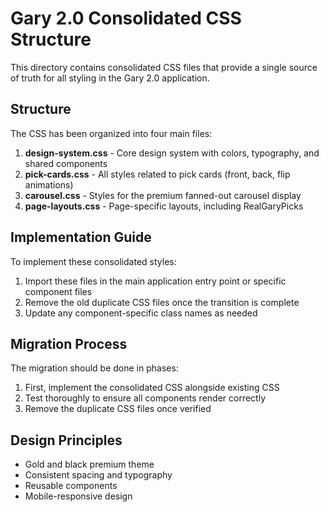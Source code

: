 # Gary 2.0 Consolidated CSS Structure

This directory contains consolidated CSS files that provide a single source of truth for all styling in the Gary 2.0 application.

## Structure

The CSS has been organized into four main files:

1. **design-system.css** - Core design system with colors, typography, and shared components
2. **pick-cards.css** - All styles related to pick cards (front, back, flip animations)
3. **carousel.css** - Styles for the premium fanned-out carousel display
4. **page-layouts.css** - Page-specific layouts, including RealGaryPicks

## Implementation Guide

To implement these consolidated styles:

1. Import these files in the main application entry point or specific component files
2. Remove the old duplicate CSS files once the transition is complete
3. Update any component-specific class names as needed

## Migration Process

The migration should be done in phases:

1. First, implement the consolidated CSS alongside existing CSS
2. Test thoroughly to ensure all components render correctly
3. Remove the duplicate CSS files once verified

## Design Principles

- Gold and black premium theme
- Consistent spacing and typography
- Reusable components
- Mobile-responsive design
